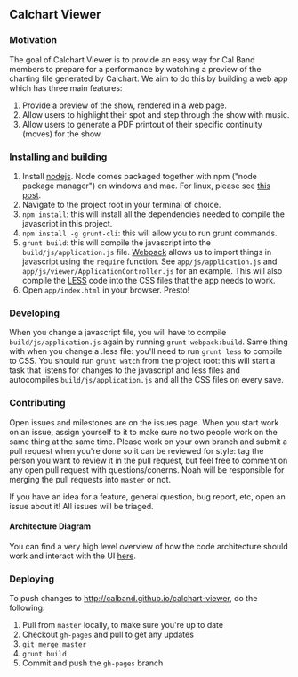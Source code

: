 ## Calchart Viewer

### Motivation
The goal of Calchart Viewer is to provide an easy way for Cal Band members to prepare for a performance by watching a preview of the charting file generated by Calchart. We aim to do this by building a web app which has three main features:

1. Provide a preview of the show, rendered in a web page.
2. Allow users to highlight their spot and step through the show with music.
3. Allow users to generate a PDF printout of their specific continuity (moves) for the show.

### Installing and building

1. Install [nodejs](http://nodejs.org/). Node comes packaged together with npm ("node package manager") on windows and mac. For linux, please see [this post](https://www.npmjs.org/doc/README.html).
2. Navigate to the project root in your terminal of choice.
3. `npm install`: this will install all the dependencies needed to compile the javascript in this project.
4. `npm install -g grunt-cli`: this will allow you to run grunt commands.
5. `grunt build`: this will compile the javascript into the `build/js/application.js` file. [Webpack](https://github.com/webpack/webpack) allows us to import things in javascript using the `require` function. See `app/js/application.js` and `app/js/viewer/ApplicationController.js` for an example. This will also compile the [LESS](http://lesscss.org/) code into the CSS files that the app needs to work.
6. Open `app/index.html` in your browser. Presto!

### Developing

When you change a javascript file, you will have to compile `build/js/application.js` again by running `grunt webpack:build`. Same thing with when you change a .less file: you'll need to run `grunt less` to compile to CSS. You should run `grunt watch` from the project root: this will start a task that listens for changes to the javascript and less files and autocompiles `build/js/application.js` and all the CSS files on every save.

### Contributing

Open issues and milestones are on the issues page. When you start work on an issue, assign yourself to it to make sure no two people work on the same thing at the same time. Please work on your own branch and submit a pull request when you're done so it can be reviewed for style: tag the person you want to review it in the pull request, but feel free to comment on any open pull request with questions/conerns. Noah will be responsible for merging the pull requests into `master` or not.

If you have an idea for a feature, general question, bug report, etc, open an issue about it! All issues will be triaged.

#### Architecture Diagram

You can find a very high level overview of how the code architecture should work and interact with the UI [here](http://imgur.com/yw7FbWL.png).

### Deploying

To push changes to http://calband.github.io/calchart-viewer, do the following:

1. Pull from `master` locally, to make sure you're up to date
1. Checkout `gh-pages` and pull to get any updates
1. `git merge master`
1. `grunt build`
1. Commit and push the `gh-pages` branch
